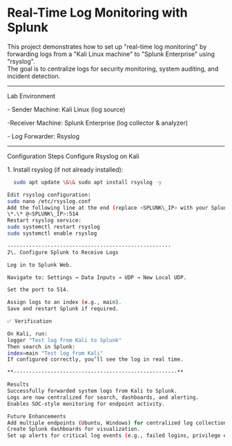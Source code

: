 #  Real-Time Log Monitoring with Splunk 
This project demonstrates how to set up "real-time log monitoring" by forwarding logs from a "Kali Linux machine" to "Splunk Enterprise" using "rsyslog".  
The goal is to centralize logs for security monitoring, system auditing, and incident detection.

---
Lab Environment

\- Sender Machine: Kali Linux (log source)

-Receiver Machine: Splunk Enterprise (log collector \& analyzer)

\- Log Forwarder: Rsyslog

---
Configuration Steps
 Configure Rsyslog on Kali

1\. Install rsyslog (if not already installed):
```bash
  sudo apt update \&\& sudo apt install rsyslog -y

Edit rsyslog configuration:
sudo nano /etc/rsyslog.conf
Add the following line at the end (replace <SPLUNK\_IP> with your Splunk server’s IP):
\*.\* @<SPLUNK\_IP>:514
Restart rsyslog service:
sudo systemctl restart rsyslog
sudo systemctl enable rsyslog

-----------------------------------------------------
2\. Configure Splunk to Receive Logs

Log in to Splunk Web.

Navigate to: Settings → Data Inputs → UDP → New Local UDP.

Set the port to 514.

Assign logs to an index (e.g., main).
Save and restart Splunk if required.

✅ Verification

On Kali, run:
logger "Test log from Kali to Splunk"
Then search in Splunk:
index=main "Test log from Kali"
If configured correctly, you’ll see the log in real time.

**-----------------------------------------------------**

Results
Successfully forwarded system logs from Kali to Splunk.
Logs are now centralized for search, dashboards, and alerting.
Enables SOC-style monitoring for endpoint activity.

Future Enhancements
Add multiple endpoints (Ubuntu, Windows) for centralized log collection.
Create Splunk dashboards for visualization.
Set up alerts for critical log events (e.g., failed logins, privilege escalation).



